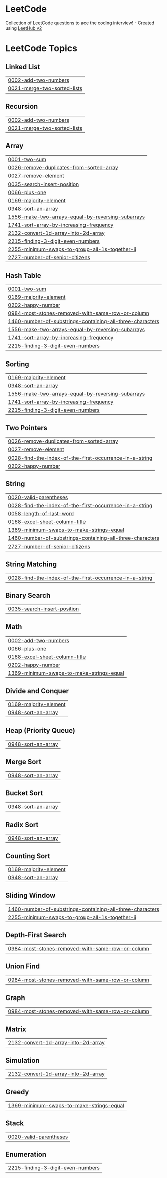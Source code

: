 # LeetCode
Collection of LeetCode questions to ace the coding interview! - Created using [LeetHub v2](https://github.com/arunbhardwaj/LeetHub-2.0)

<!---LeetCode Topics Start-->
# LeetCode Topics
## Linked List
|  |
| ------- |
| [0002-add-two-numbers](https://github.com/am-saksham/LeetCode/tree/master/0002-add-two-numbers) |
| [0021-merge-two-sorted-lists](https://github.com/am-saksham/LeetCode/tree/master/0021-merge-two-sorted-lists) |
## Recursion
|  |
| ------- |
| [0002-add-two-numbers](https://github.com/am-saksham/LeetCode/tree/master/0002-add-two-numbers) |
| [0021-merge-two-sorted-lists](https://github.com/am-saksham/LeetCode/tree/master/0021-merge-two-sorted-lists) |
## Array
|  |
| ------- |
| [0001-two-sum](https://github.com/am-saksham/LeetCode/tree/master/0001-two-sum) |
| [0026-remove-duplicates-from-sorted-array](https://github.com/am-saksham/LeetCode/tree/master/0026-remove-duplicates-from-sorted-array) |
| [0027-remove-element](https://github.com/am-saksham/LeetCode/tree/master/0027-remove-element) |
| [0035-search-insert-position](https://github.com/am-saksham/LeetCode/tree/master/0035-search-insert-position) |
| [0066-plus-one](https://github.com/am-saksham/LeetCode/tree/master/0066-plus-one) |
| [0169-majority-element](https://github.com/am-saksham/LeetCode/tree/master/0169-majority-element) |
| [0948-sort-an-array](https://github.com/am-saksham/LeetCode/tree/master/0948-sort-an-array) |
| [1556-make-two-arrays-equal-by-reversing-subarrays](https://github.com/am-saksham/LeetCode/tree/master/1556-make-two-arrays-equal-by-reversing-subarrays) |
| [1741-sort-array-by-increasing-frequency](https://github.com/am-saksham/LeetCode/tree/master/1741-sort-array-by-increasing-frequency) |
| [2132-convert-1d-array-into-2d-array](https://github.com/am-saksham/LeetCode/tree/master/2132-convert-1d-array-into-2d-array) |
| [2215-finding-3-digit-even-numbers](https://github.com/am-saksham/LeetCode/tree/master/2215-finding-3-digit-even-numbers) |
| [2255-minimum-swaps-to-group-all-1s-together-ii](https://github.com/am-saksham/LeetCode/tree/master/2255-minimum-swaps-to-group-all-1s-together-ii) |
| [2727-number-of-senior-citizens](https://github.com/am-saksham/LeetCode/tree/master/2727-number-of-senior-citizens) |
## Hash Table
|  |
| ------- |
| [0001-two-sum](https://github.com/am-saksham/LeetCode/tree/master/0001-two-sum) |
| [0169-majority-element](https://github.com/am-saksham/LeetCode/tree/master/0169-majority-element) |
| [0202-happy-number](https://github.com/am-saksham/LeetCode/tree/master/0202-happy-number) |
| [0984-most-stones-removed-with-same-row-or-column](https://github.com/am-saksham/LeetCode/tree/master/0984-most-stones-removed-with-same-row-or-column) |
| [1460-number-of-substrings-containing-all-three-characters](https://github.com/am-saksham/LeetCode/tree/master/1460-number-of-substrings-containing-all-three-characters) |
| [1556-make-two-arrays-equal-by-reversing-subarrays](https://github.com/am-saksham/LeetCode/tree/master/1556-make-two-arrays-equal-by-reversing-subarrays) |
| [1741-sort-array-by-increasing-frequency](https://github.com/am-saksham/LeetCode/tree/master/1741-sort-array-by-increasing-frequency) |
| [2215-finding-3-digit-even-numbers](https://github.com/am-saksham/LeetCode/tree/master/2215-finding-3-digit-even-numbers) |
## Sorting
|  |
| ------- |
| [0169-majority-element](https://github.com/am-saksham/LeetCode/tree/master/0169-majority-element) |
| [0948-sort-an-array](https://github.com/am-saksham/LeetCode/tree/master/0948-sort-an-array) |
| [1556-make-two-arrays-equal-by-reversing-subarrays](https://github.com/am-saksham/LeetCode/tree/master/1556-make-two-arrays-equal-by-reversing-subarrays) |
| [1741-sort-array-by-increasing-frequency](https://github.com/am-saksham/LeetCode/tree/master/1741-sort-array-by-increasing-frequency) |
| [2215-finding-3-digit-even-numbers](https://github.com/am-saksham/LeetCode/tree/master/2215-finding-3-digit-even-numbers) |
## Two Pointers
|  |
| ------- |
| [0026-remove-duplicates-from-sorted-array](https://github.com/am-saksham/LeetCode/tree/master/0026-remove-duplicates-from-sorted-array) |
| [0027-remove-element](https://github.com/am-saksham/LeetCode/tree/master/0027-remove-element) |
| [0028-find-the-index-of-the-first-occurrence-in-a-string](https://github.com/am-saksham/LeetCode/tree/master/0028-find-the-index-of-the-first-occurrence-in-a-string) |
| [0202-happy-number](https://github.com/am-saksham/LeetCode/tree/master/0202-happy-number) |
## String
|  |
| ------- |
| [0020-valid-parentheses](https://github.com/am-saksham/LeetCode/tree/master/0020-valid-parentheses) |
| [0028-find-the-index-of-the-first-occurrence-in-a-string](https://github.com/am-saksham/LeetCode/tree/master/0028-find-the-index-of-the-first-occurrence-in-a-string) |
| [0058-length-of-last-word](https://github.com/am-saksham/LeetCode/tree/master/0058-length-of-last-word) |
| [0168-excel-sheet-column-title](https://github.com/am-saksham/LeetCode/tree/master/0168-excel-sheet-column-title) |
| [1369-minimum-swaps-to-make-strings-equal](https://github.com/am-saksham/LeetCode/tree/master/1369-minimum-swaps-to-make-strings-equal) |
| [1460-number-of-substrings-containing-all-three-characters](https://github.com/am-saksham/LeetCode/tree/master/1460-number-of-substrings-containing-all-three-characters) |
| [2727-number-of-senior-citizens](https://github.com/am-saksham/LeetCode/tree/master/2727-number-of-senior-citizens) |
## String Matching
|  |
| ------- |
| [0028-find-the-index-of-the-first-occurrence-in-a-string](https://github.com/am-saksham/LeetCode/tree/master/0028-find-the-index-of-the-first-occurrence-in-a-string) |
## Binary Search
|  |
| ------- |
| [0035-search-insert-position](https://github.com/am-saksham/LeetCode/tree/master/0035-search-insert-position) |
## Math
|  |
| ------- |
| [0002-add-two-numbers](https://github.com/am-saksham/LeetCode/tree/master/0002-add-two-numbers) |
| [0066-plus-one](https://github.com/am-saksham/LeetCode/tree/master/0066-plus-one) |
| [0168-excel-sheet-column-title](https://github.com/am-saksham/LeetCode/tree/master/0168-excel-sheet-column-title) |
| [0202-happy-number](https://github.com/am-saksham/LeetCode/tree/master/0202-happy-number) |
| [1369-minimum-swaps-to-make-strings-equal](https://github.com/am-saksham/LeetCode/tree/master/1369-minimum-swaps-to-make-strings-equal) |
## Divide and Conquer
|  |
| ------- |
| [0169-majority-element](https://github.com/am-saksham/LeetCode/tree/master/0169-majority-element) |
| [0948-sort-an-array](https://github.com/am-saksham/LeetCode/tree/master/0948-sort-an-array) |
## Heap (Priority Queue)
|  |
| ------- |
| [0948-sort-an-array](https://github.com/am-saksham/LeetCode/tree/master/0948-sort-an-array) |
## Merge Sort
|  |
| ------- |
| [0948-sort-an-array](https://github.com/am-saksham/LeetCode/tree/master/0948-sort-an-array) |
## Bucket Sort
|  |
| ------- |
| [0948-sort-an-array](https://github.com/am-saksham/LeetCode/tree/master/0948-sort-an-array) |
## Radix Sort
|  |
| ------- |
| [0948-sort-an-array](https://github.com/am-saksham/LeetCode/tree/master/0948-sort-an-array) |
## Counting Sort
|  |
| ------- |
| [0169-majority-element](https://github.com/am-saksham/LeetCode/tree/master/0169-majority-element) |
| [0948-sort-an-array](https://github.com/am-saksham/LeetCode/tree/master/0948-sort-an-array) |
## Sliding Window
|  |
| ------- |
| [1460-number-of-substrings-containing-all-three-characters](https://github.com/am-saksham/LeetCode/tree/master/1460-number-of-substrings-containing-all-three-characters) |
| [2255-minimum-swaps-to-group-all-1s-together-ii](https://github.com/am-saksham/LeetCode/tree/master/2255-minimum-swaps-to-group-all-1s-together-ii) |
## Depth-First Search
|  |
| ------- |
| [0984-most-stones-removed-with-same-row-or-column](https://github.com/am-saksham/LeetCode/tree/master/0984-most-stones-removed-with-same-row-or-column) |
## Union Find
|  |
| ------- |
| [0984-most-stones-removed-with-same-row-or-column](https://github.com/am-saksham/LeetCode/tree/master/0984-most-stones-removed-with-same-row-or-column) |
## Graph
|  |
| ------- |
| [0984-most-stones-removed-with-same-row-or-column](https://github.com/am-saksham/LeetCode/tree/master/0984-most-stones-removed-with-same-row-or-column) |
## Matrix
|  |
| ------- |
| [2132-convert-1d-array-into-2d-array](https://github.com/am-saksham/LeetCode/tree/master/2132-convert-1d-array-into-2d-array) |
## Simulation
|  |
| ------- |
| [2132-convert-1d-array-into-2d-array](https://github.com/am-saksham/LeetCode/tree/master/2132-convert-1d-array-into-2d-array) |
## Greedy
|  |
| ------- |
| [1369-minimum-swaps-to-make-strings-equal](https://github.com/am-saksham/LeetCode/tree/master/1369-minimum-swaps-to-make-strings-equal) |
## Stack
|  |
| ------- |
| [0020-valid-parentheses](https://github.com/am-saksham/LeetCode/tree/master/0020-valid-parentheses) |
## Enumeration
|  |
| ------- |
| [2215-finding-3-digit-even-numbers](https://github.com/am-saksham/LeetCode/tree/master/2215-finding-3-digit-even-numbers) |
<!---LeetCode Topics End-->